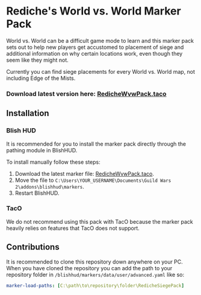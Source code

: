 # Rediche's World vs. World Marker Pack

World vs. World can be a difficult game mode to learn and this marker pack sets out to help new players get accustomed to placement of siege and additional information on why certain locations work, even though they seem like they might not.

Currently you can find siege placements for every World vs. World map, not including Edge of the Mists.

### Download latest version here: [RedicheWvwPack.taco](https://github.com/rediche/rediche-wvw-pack/raw/main/RedicheWvwPack.taco)

## Installation

### Blish HUD

It is recommended for you to install the marker pack directly through the pathing module in BlishHUD.

To install manually follow these steps:

1. Download the latest marker file: [RedicheWvwPack.taco](https://github.com/rediche/rediche-wvw-pack/raw/main/RedicheWvwPack.taco).
2. Move the file to `C:\Users\YOUR_USERNAME\Documents\Guild Wars 2\addons\blishhud\markers`.
3. Restart BlishHUD.

### TacO

We do not recommend using this pack with TacO because the marker pack heavily relies on features that TacO does not support.

## Contributions

It is recommended to clone this repository down anywhere on your PC. When you have cloned the repository you can add the path to your repository folder in `/blishhud/markers/data/user/advanced.yaml` like so:

```yaml
marker-load-paths: [C:\path\to\repository\folder\RedicheSiegePack]
```